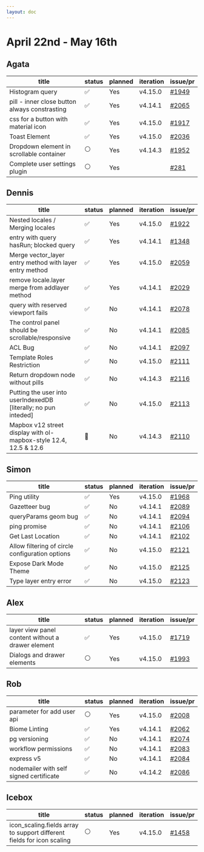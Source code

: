 ```yaml
---
layout: doc
---
```


# April 22nd - May 16th

## Agata

| title                                         | status | planned | iteration | issue/pr                                                   |
| --------------------------------------------- | ------ | ------- | --------- | ---------------------------------------------------------- |
| Histogram query                               | ✅     | Yes     | v4.15.0   | [#1949](https://github.com/GEOLYTIX/xyz/issues/1949)       |
| pill - inner close button always constrasting | ✅     | Yes     | v4.14.1   | [#2065](https://github.com/GEOLYTIX/xyz/pull/2065)         |
| css for a button with material icon           | ✅     | Yes     | v4.15.0   | [#1917](https://github.com/GEOLYTIX/xyz/issues/1917)       |
| Toast Element                                 | ✅     | Yes     | v4.15.0   | [#2036](https://github.com/GEOLYTIX/xyz/issues/2036)       |
| Dropdown element in scrollable container      | ⚪️     | Yes     | v4.14.3   | [#1952](https://github.com/GEOLYTIX/xyz/issues/1952)       |
| Complete user settings plugin                 | ⚪️     | Yes     |           | [#281](https://github.com/GEOLYTIX/xyz_plugins/issues/281) |

## Dennis

| title                                                            | status | planned | iteration | issue/pr                                             |
| ---------------------------------------------------------------- | ------ | ------- | --------- | ---------------------------------------------------- |
| Nested locales / Merging locales                                 | ✅     | Yes     | v4.15.0   | [#1922](https://github.com/GEOLYTIX/xyz/issues/1922) |
| entry with query hasRun; blocked query                           | ✅     | Yes     | v4.14.1   | [#1348](https://github.com/GEOLYTIX/xyz/issues/1348) |
| Merge vector_layer entry method with layer entry method          | ✅     | Yes     | v4.15.0   | [#2059](https://github.com/GEOLYTIX/xyz/pull/2059)   |
| remove locale.layer merge from addlayer method                   | ✅     | Yes     | v4.14.1   | [#2029](https://github.com/GEOLYTIX/xyz/issues/2061) |
| query with reserved viewport fails                               | ✅     | No      | v4.14.1   | [#2078](https://github.com/GEOLYTIX/xyz/issues/2078) |
| The control panel should be scrollable/responsive                | ✅     | No      | v4.14.1   | [#2085](https://github.com/GEOLYTIX/xyz/issues/2085) |
| ACL Bug                                                          | ✅     | No      | v4.14.1   | [#2097](https://github.com/GEOLYTIX/xyz/issues/2097) |
| Template Roles Restriction                                       | ✅     | No      | v4.15.0   | [#2111](https://github.com/GEOLYTIX/xyz/issues/2111) |
| Return dropdown node without pills                               | ✅     | No      | v4.14.3   | [#2116](https://github.com/GEOLYTIX/xyz/issues/2116) |
| Putting the user into userIndexedDB [literally; no pun inteded]  | ✅     | No      | v4.15.0   | [#2113](https://github.com/GEOLYTIX/xyz/issues/2113) |
| Mapbox v12 street display with ol-mapbox-style 12.4, 12.5 & 12.6 | 👀     | No      | v4.14.3   | [#2110](https://github.com/GEOLYTIX/xyz/issues/2110) |

## Simon

| title                                           | status | planned | iteration | issue/pr                                             |
| ----------------------------------------------- | ------ | ------- | --------- | ---------------------------------------------------- |
| Ping utility                                    | ✅     | Yes     | v4.15.0   | [#1968](https://github.com/GEOLYTIX/xyz/issues/1968) |
| Gazetteer bug                                   | ✅     | No      | v4.14.1   | [#2089](https://github.com/GEOLYTIX/xyz/issues/2089) |
| queryParams geom bug                            | ✅     | No      | v4.14.1   | [#2094](https://github.com/GEOLYTIX/xyz/pull/2094)   |
| ping promise                                    | ✅     | No      | v4.14.1   | [#2106](https://github.com/GEOLYTIX/xyz/pull/2106)   |
| Get Last Location                               | ✅     | No      | v4.14.1   | [#2102](https://github.com/GEOLYTIX/xyz/pull/2102)   |
| Allow filtering of circle configuration options | ✅     | No      | v4.15.0   | [#2121](https://github.com/GEOLYTIX/xyz/issues/2121) |
| Expose Dark Mode Theme                          | ✅     | No      | v4.15.0   | [#2125](https://github.com/GEOLYTIX/xyz/issues/2125) |
| Type layer entry error                          | ✅     | No      | v4.15.0   | [#2123](https://github.com/GEOLYTIX/xyz/issues/2123) |

## Alex

| title                                             | status | planned | iteration | issue/pr                                             |
| ------------------------------------------------- | ------ | ------- | --------- | ---------------------------------------------------- |
| layer view panel content without a drawer element | ✅     | Yes     | v4.15.0   | [#1719](https://github.com/GEOLYTIX/xyz/issues/1719) |
| Dialogs and drawer elements                       | ⚪️     | Yes     | v4.15.0   | [#1993](https://github.com/GEOLYTIX/xyz/issues/1993) |

## Rob

| title                                   | status | planned | iteration | issue/pr                                             |
| --------------------------------------- | ------ | ------- | --------- | ---------------------------------------------------- |
| parameter for add user api              | ⚪️     | Yes     | v4.15.0   | [#2008](https://github.com/GEOLYTIX/xyz/issues/2008) |
| Biome Linting                           | ✅     | Yes     | v4.14.1   | [#2062](https://github.com/GEOLYTIX/xyz/issues/2062) |
| pg versioning                           | ✅     | No      | v4.14.1   | [#2074](https://github.com/GEOLYTIX/xyz/issues/2074) |
| workflow permissions                    | ✅     | No      | v4.14.1   | [#2083](https://github.com/GEOLYTIX/xyz/issues/2083) |
| express v5                              | ✅     | No      | v4.14.1   | [#2084](https://github.com/GEOLYTIX/xyz/issues/2084) |
| nodemailer with self signed certificate | ✅     | No      | v4.14.2   | [#2086](https://github.com/GEOLYTIX/xyz/issues/2086) |

## Icebox

| title                                                                  | status | planned | iteration | issue/pr                                             |
| ---------------------------------------------------------------------- | ------ | ------- | --------- | ---------------------------------------------------- |
| icon_scaling.fields array to support different fields for icon scaling | ⚪️     | Yes     | v4.15.0   | [#1458](https://github.com/GEOLYTIX/xyz/issues/1458) |
